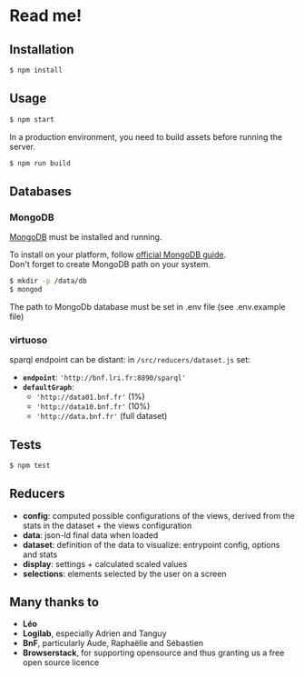 # Read me!

## Installation

```bash
$ npm install
```

## Usage

```bash
$ npm start
```

In a production environment, you need to build assets before running the server.

```bash
$ npm run build
```

## Databases

### MongoDB

[MongoDB](https://mongodb.com/) must be installed and running.

To install on your platform, follow [official MongoDB guide](https://docs.mongodb.com/manual/administration/install-community/).  
Don't forget to create MongoDB path on your system.

```bash
$ mkdir -p /data/db
$ mongod
```

The path to MongoDb database must be set in .env file (see .env.example file)

### virtuoso

sparql endpoint can be distant: in `/src/reducers/dataset.js` set:

* **`endpoint`**: `'http://bnf.lri.fr:8890/sparql'`
* **`defaultGraph`**:
  * `'http://data01.bnf.fr'` (1%)
  * `'http://data10.bnf.fr'` (10%)
  * `'http://data.bnf.fr'` (full dataset)

## Tests

```bash
$ npm test
```

## Reducers

* **config**: computed possible configurations of the views, derived from the stats in the dataset + the views configuration
* **data**: json-ld final data when loaded
* **dataset**: definition of the data to visualize: entrypoint config, options and stats
* **display**: settings + calculated scaled values
* **selections**: elements selected by the user on a screen

## Many thanks to

* **Léo**
* **Logilab**, especially Adrien and Tanguy
* **BnF**, particularly Aude, Raphaëlle and Sébastien
* **Browserstack**, for supporting opensource and thus granting us a free open source licence

